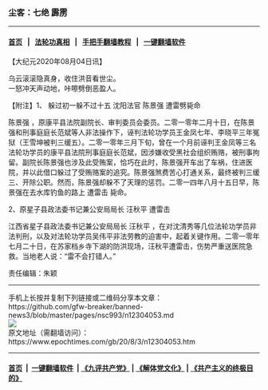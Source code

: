 ### 尘客：七绝 霹雳
------------------------

#### [首页](https://github.com/gfw-breaker/banned-news3/blob/master/README.md) &nbsp;&nbsp;|&nbsp;&nbsp; [法轮功真相](https://github.com/begood0513/basic/blob/master/README.md)  &nbsp;&nbsp;|&nbsp;&nbsp; [手把手翻墙教程](https://github.com/gfw-breaker/guides/wiki)  &nbsp;&nbsp;|&nbsp;&nbsp; [一键翻墙软件](https://github.com/gfw-breaker/nogfw/blob/master/README.md)  



<div><p>
 【大纪元2020年08月04日讯】
</p>
<p>
 乌云滚滚隐真身，收住洪音看世尘。
 <br/>
 一怒冲天声动地，咔嚓劈倒恶盈人。
</p>
<p>
 【附注】1、
 <ok href="https://www.epochtimes.com/gb/tag/%E8%BA%B2%E8%BF%87%E5%88%9D%E4%B8%80%E8%BA%B2%E4%B8%8D%E8%BF%87%E5%8D%81%E4%BA%94.html">
  躲过初一躲不过十五
 </ok>
 沈阳法官
 <ok href="https://www.epochtimes.com/gb/tag/%E9%99%88%E6%99%AF%E5%BC%BA.html">
  陈景强
 </ok>
 遭雷劈毙命
</p>
<p>
 <ok href="https://www.epochtimes.com/gb/tag/%E9%99%88%E6%99%AF%E5%BC%BA.html">
  陈景强
 </ok>
 ，原康平县法院副院长、审判委员会委员。二零一零年二月十日，在陈景强和刑事庭庭长范斌等人非法操作下，诬判法轮功学员王金凤七年、李晓平三年冤狱（王雪坤被判三缓五）。二零一零年三月下旬，曾在一个月前诬判王金凤等三名法轮功学员的康平县法院刑事庭庭长范斌，因涉嫌收受黑社会组织贿赂，被刑事拘留。副院长陈景强也涉及此受贿案，恰巧在此时，陈景强开车出了车祸，住进医院，并以此借口躲过了受贿赂案的追究。陈景强煞费苦心打通关系，最终被判三缓三、开除公职。然而，陈景强却躲不了天理的惩罚。二零一四年八月十五日早，陈景强在去水库钓鱼的路上
 <ok href="https://www.epochtimes.com/gb/tag/%E9%81%AD%E9%9B%B7%E5%87%BB.html">
  遭雷击
 </ok>
 毙命。
</p>
<p>
 2、原星子县政法委书记兼公安局局长
 <ok href="https://www.epochtimes.com/gb/tag/%E6%B1%AA%E7%A7%8B%E5%B9%B3.html">
  汪秋平
 </ok>
 <ok href="https://www.epochtimes.com/gb/tag/%E9%81%AD%E9%9B%B7%E5%87%BB.html">
  遭雷击
 </ok>
</p>
<p>
 江西省星子县政法委书记兼公安局局长
 <ok href="https://www.epochtimes.com/gb/tag/%E6%B1%AA%E7%A7%8B%E5%B9%B3.html">
  汪秋平
 </ok>
 ，在对沈清秀等几位法轮功学员非法判刑，以及对法轮功学员吴伟平非法劳教的迫害中，起着关键作用。二零一零年七月二十日，在苏家档乡寺下湖的防洪现场，汪秋平遭雷击，伤势严重送医院急救。当地老人说：“雷不会打错人。”
</p>
<p>
 责任编辑：朱颖
</p>
</div>
<hr/>
手机上长按并复制下列链接或二维码分享本文章：<br/>
https://github.com/gfw-breaker/banned-news3/blob/master/pages/nsc993/n12304053.md <br/>
<a href='https://github.com/gfw-breaker/banned-news3/blob/master/pages/nsc993/n12304053.md'><img src='https://github.com/gfw-breaker/banned-news3/blob/master/pages/nsc993/n12304053.md.png'/></a> <br/>
原文地址（需翻墙访问）：https://www.epochtimes.com/gb/20/8/3/n12304053.htm


------------------------
#### [首页](https://github.com/gfw-breaker/banned-news3/blob/master/README.md) &nbsp;|&nbsp; [一键翻墙软件](https://github.com/gfw-breaker/nogfw/blob/master/README.md) &nbsp;| [《九评共产党》](https://github.com/gfw-breaker/9ping.md/blob/master/README.md#九评之一评共产党是什么) | [《解体党文化》](https://github.com/gfw-breaker/jtdwh.md/blob/master/README.md) | [《共产主义的终极目的》](https://github.com/gfw-breaker/gczydzjmd.md/blob/master/README.md)


<img src='http://gfw-breaker.win/banned-news3/pages/nsc993/n12304053.md' width='0px' height='0px'/>